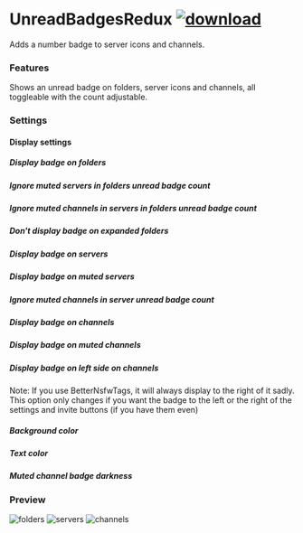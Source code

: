 # UnreadBadgesRedux [![download](https://i.imgur.com/OAHgjZu.png)](https://1lighty.github.io/BetterDiscordStuff/?plugin=UnreadBadgesRedux&dl=1 "UnreadBadgesRedux")
Adds a number badge to server icons and channels.
### Features
Shows an unread badge on folders, server icons and channels, all toggleable with the count adjustable.
### Settings
#### Display settings
##### Display badge on folders
##### Ignore muted servers in folders unread badge count
##### Ignore muted channels in servers in folders unread badge count
##### Don't display badge on expanded folders
##### Display badge on servers
##### Display badge on muted servers
##### Ignore muted channels in server unread badge count
##### Display badge on channels
##### Display badge on muted channels
##### Display badge on left side on channels
Note: If you use BetterNsfwTags, it will always display to the right of it sadly. This option only changes if you want the badge to the left or the right of the settings and invite buttons (if you have them even)
##### Background color
##### Text color
##### Muted channel badge darkness
### Preview
![folders](https://i.imgur.com/v4kHabL.png)
![servers](https://i.imgur.com/MJHKjuT.png)
![channels](https://i.imgur.com/dhFgSrL.png)